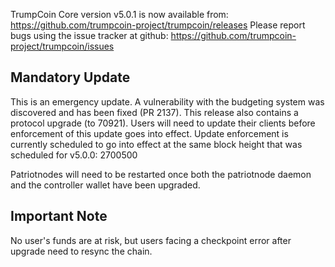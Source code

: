 TrumpCoin Core version v5.0.1 is now available from: https://github.com/trumpcoin-project/trumpcoin/releases
Please report bugs using the issue tracker at github: https://github.com/trumpcoin-project/trumpcoin/issues

Mandatory Update
----

This is an emergency update.
A vulnerability with the budgeting system was discovered and has been fixed (PR 2137).
This release also contains a protocol upgrade (to 70921).
Users will need to update their clients before enforcement of this update goes into effect.
Update enforcement is currently scheduled to go into effect at the same block height that was scheduled for v5.0.0: 2700500

Patriotnodes will need to be restarted once both the patriotnode daemon and the controller wallet have been upgraded.

Important Note
----

No user's funds are at risk, but users facing a checkpoint error after upgrade need to resync the chain.